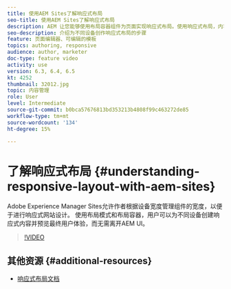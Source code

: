```yaml
---
title: 使用AEM Sites了解响应式布局
seo-title: 使用AEM Sites了解响应式布局
description: AEM 让您能够使用布局容器组件为页面实现响应式布局。使用响应式布局，内容作者可以为不同设备创建响应式内容，并在AEM中预览最终用户体验。
seo-description: 介绍为不同设备创作响应式布局的步骤
feature: 页面编辑器、可编辑的模板
topics: authoring, responsive
audience: author, marketer
doc-type: feature video
activity: use
version: 6.3, 6.4, 6.5
kt: 4252
thumbnail: 32012.jpg
topic: 内容管理
role: User
level: Intermediate
source-git-commit: b0bca57676813bd353213b4808f99c463272de85
workflow-type: tm+mt
source-wordcount: '134'
ht-degree: 15%

---
```



# 了解响应式布局 {#understanding-responsive-layout-with-aem-sites}

Adobe Experience Manager Sites允许作者根据设备宽度管理组件的宽度，以便于进行响应式网站设计。 使用布局模式和布局容器，用户可以为不同设备创建响应式内容并预览最终用户体验，而无需离开AEM UI。

>[!VIDEO](https://video.tv.adobe.com/v/32012?quality=12&learn=on)

## 其他资源 {#additional-resources}

* [响应式布局文档](https://docs.adobe.com/content/help/en/experience-manager-65/authoring/siteandpage/responsive-layout.html)
